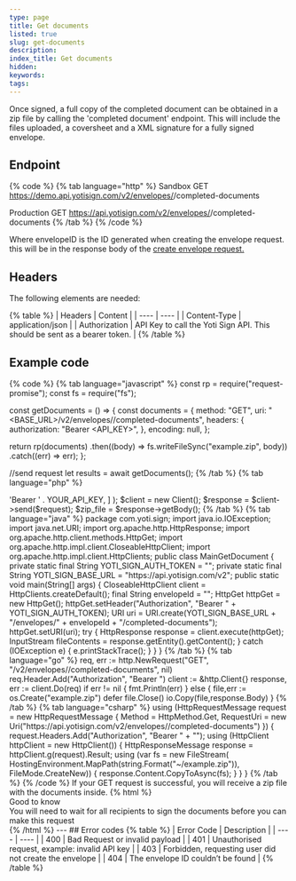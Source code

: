 ```yaml
---
type: page
title: Get documents
listed: true
slug: get-documents
description: 
index_title: Get documents
hidden: 
keywords: 
tags: 
---
```


Once signed, a full copy of the completed document can be obtained in a zip file by calling the 'completed document' endpoint. This will include the files uploaded, a coversheet and a XML signature for a fully signed envelope. 

## Endpoint

{% code %}
{% tab language="http" %}
Sandbox GET https://demo.api.yotisign.com/v2/envelopes/<envelopeId>/completed-documents 

Production GET https://api.yotisign.com/v2/envelopes/<envelopeId>/completed-documents
{% /tab %}
{% /code %}

Where envelopeID is the ID generated when creating the envelope request. this will be in the response body of the [create envelope request.](https://developers.yoti.com/yoti/create-an-envelope-request)

## Headers

The following elements are needed:

{% table %}
| Headers | Content | 
| ---- | ---- | 
| Content-Type | application/json | 
| Authorization | API Key to call the Yoti Sign API. This should be sent as a bearer token. | 
{% /table %}

## Example code

{% code %}
{% tab language="javascript" %}
const rp = require("request-promise");
const fs = require("fs");

const getDocuments = () => {
  const documents = {
    method: "GET",
    uri: "<BASE_URL>/v2/envelopes/<envelopeId>/completed-documents",
    headers: {
      authorization: "Bearer <API_KEY>",
    },
    encoding: null,
  };

  return rp(documents)
    .then((body) => fs.writeFileSync("example.zip", body))
    .catch((err) => err);
};

//send request
let results = await getDocuments();
{% /tab %}
{% tab language="php" %}
<?php

use GuzzleHttp\Client;
use GuzzleHttp\Psr7\Request;

$request = new Request(
    'GET',
    API_BASE_URL . "/envelopes/{$envelope_id}/completed-documents",
    [
        'Authorization' => 'Bearer ' . YOUR_API_KEY,
    ]
);

$client = new Client();
$response = $client->send($request);

$zip_file = $response->getBody();
{% /tab %}
{% tab language="java" %}
package com.yoti.sign;

import java.io.IOException;
import java.net.URI;

import org.apache.http.HttpResponse;
import org.apache.http.client.methods.HttpGet;
import org.apache.http.impl.client.CloseableHttpClient;
import org.apache.http.impl.client.HttpClients;

public class MainGetDocument {

    private static final String YOTI_SIGN_AUTH_TOKEN = "<YOUR_AUTH_TOKEN>";
    private static final String YOTI_SIGN_BASE_URL = "https://api.yotisign.com/v2";

    public static void main(String[] args) {
        CloseableHttpClient client = HttpClients.createDefault();

        final String envelopeId = "<YOUR_ENVELOPE_ID>";

        HttpGet httpGet = new HttpGet();
        httpGet.setHeader("Authorization", "Bearer " + YOTI_SIGN_AUTH_TOKEN);

        URI uri = URI.create(YOTI_SIGN_BASE_URL + "/envelopes/" + envelopeId + "/completed-documents");
        httpGet.setURI(uri);

        try {
            HttpResponse response = client.execute(httpGet);
            InputStream fileContents = response.getEntity().getContent();
        } catch (IOException e) {
            e.printStackTrace();
        }
    }
}
{% /tab %}
{% tab language="go" %}
req, err := http.NewRequest("GET", "<BASE_URL>/v2/envelopes/<envelopeId>/completed-documents", nil)
	req.Header.Add("Authorization", "Bearer <API_KEY>")

	client := &http.Client{}
	response, err := client.Do(req)

	if err != nil {
		fmt.Println(err)
	} else {
		file,err := os.Create("example.zip")
		defer file.Close()
		io.Copy(file,response.Body)
	}
{% /tab %}
{% tab language="csharp" %}
using (HttpRequestMessage request = new HttpRequestMessage
    {
        Method = HttpMethod.Get,
        RequestUri = new Uri("https://api.yotisign.com/v2/envelopes/<envelopeId>/completed-documents")
    })
    {
        request.Headers.Add("Authorization", "Bearer " + "<API_KEY>");

        using (HttpClient httpClient = new HttpClient())
        {
            HttpResponseMessage response = httpClient.g(request).Result;

            using (var fs = new FileStream(
                HostingEnvironment.MapPath(string.Format("~/example.zip")),
                FileMode.CreateNew))
            {
                response.Content.CopyToAsync(fs);
            }

        }
    }
{% /tab %}
{% /code %}

If your GET request is successful, you will receive a zip file with the documents inside.

{% html %}
<div class="alert-GTK">
    <div class="alert-title" id="GTK">
        Good to know
    </div>
    <div class="alert-text">
You will need to wait for all recipients to sign the documents before you can make this request
    </div>
</div>
{% /html %}

---

## Error codes

{% table %}
| Error Code | Description | 
| ---- | ---- | 
| 400 | Bad Request or invalid payload | 
| 401 | Unauthorised request, example: invalid API key | 
| 403 | Forbidden, requesting user did not create the envelope | 
| 404 | The envelope ID couldn’t be found | 
{% /table %}